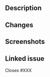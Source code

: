 ## Description

<!--
    Describe briefly what this PR does, if the issue description is not enough.
    Add any information that could be relevant for the reviewers.
-->

## Changes

<!-- Optional: mention here indirect changes impacted by the PR -->

## Screenshots

<!-- Optional: add screenshots here if it can help understanding the PR -->

## Linked issue

<!-- IMPORTANT: replace XXX with the ID of the related issue -->

Closes #XXX

